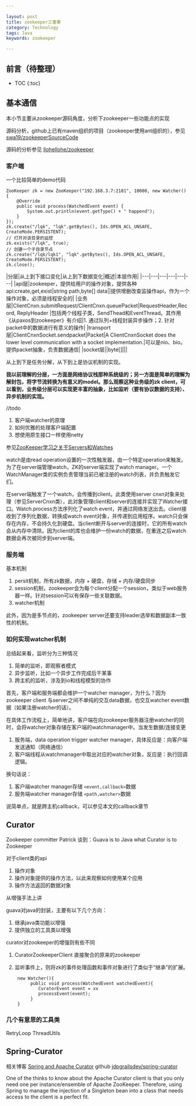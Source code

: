 ```yaml
---

layout: post
title: zookeeper三重奏
category: Technology
tags: Java
keywords: zookeeper

---
```


## 前言（待整理） 

* TOC
{:toc}


## 基本通信

本小节主要从zookeeper源码角度，分析下zookeeper一些功能点的实现

源码分析，github上已有maven组织的项目（zookeeper使用ant组织的），参见[swa19/zookeeperSourceCode](https://github.com/swa19/zookeeperSourceCode)

源码的分析参见 [llohellohe/zookeeper](https://github.com/llohellohe/zookeeper/blob/master/docs/overview.md)

### 客户端

一个比较简单的demo代码

	ZooKeeper zk = new ZooKeeper("192.168.3.7:2181", 10000, new Watcher() {
		@Override
		public void process(WatchedEvent event) {
			System.out.println(event.getType() + " happend");
		}
	});
	zk.create("/lqk", "lqk".getBytes(), Ids.OPEN_ACL_UNSAFE, CreateMode.PERSISTENT);
	// 打开对该目录的监控
	zk.exists("/lqk", true);
	// 创建一个子目录节点
	zk.create("/lqk/lqk1", "lqk".getBytes(), Ids.OPEN_ACL_UNSAFE, CreateMode.PERSISTENT);
	zk.close();
	

|分层|从上到下接口变化|从上到下数据变化|概述|本层作用|
|---|---|---|---|---|---|
|api层|zookeeper，提供给用户的操作对象，提供各种api:create,get,exist|string path,byte[] data||提供增删改查监操作api，作为一个操作对象，必须是线程安全的|
|业务层|ClientCnxn.submitRequest/ClientCnxn.queuePacket|RequestHeader,Record, ReplyHeader |包括两个线程子类，SendThead和EventThread。其作用《从paxos到zookeeper》有介绍|1. 通过队列+线程封装异步操作；2. 针对packet中的数据进行有意义的操作|
|transport 层|ClientCnxnSocket.sendpacket|Packet|A ClientCnxnSocket does the lower level communication with a socket implementation.|可以是nio、bio。提供packet抽象，负责数据通信|
|socket层||byte[]|||

从上到下是任务分解，从下到上是协议机制的实现。

**我以前理解的分层，一方面是网络协议栈那种系统级的；另一方面是简单的理解为解封包，将字节流转换为有意义的model。那么观察这种业务级的zk client，可以看到，业务级分层可以实现更丰富的抽象，比如监听（要有协议数据的支持）、异步机制的实现。**


//todo

1. 客户端watcher的原理
2. 如何优雅的处理客户端配置
3. 想使用原生接口一样使用netty


参见[ZooKeeper学习之关于Servers和Watches](http://damacheng009.iteye.com/blog/2085002)

watch是由read operation设置的一次性触发器，由一个特定operation来触发。为了在server端管理watch，ZK的server端实现了watch manager。一个WatchManager类的实例负责管理当前已被注册的watch列表，并负责触发它们。

在server端触发了一个watch，会传播到client。此类使用server cnxn对象来处理（参见ServerCnxn类），此对象管理client和server的连接并实现了Watcher接口。Watch.process方法序列化了watch event，并通过网络发送出去。client接收到了序列化数据，转换成watch event对象，并传递到应用程序。watch只会保存在内存，不会持久化到硬盘。当client断开与server的连接时，它的所有watch会从内存中清除。因为client的库也会维护一份watch的数据，在重连之后watch数据会再次被同步到server端。

### 服务端

基本机制

1. persit机制，所有zk数据，内存 + 硬盘，存储 + 内存/硬盘同步
2. session机制，zookeeper会为每个client分配一个session，类似于web服务器一样。针对session可以有保存一些关联数据。
3. watcher机制

此外，因为是多节点的，zookeeper server还要支持leader选举和数据副本一致性的机制。

### 如何实现watcher机制

总结起来看，监听分为三种情况

1. 简单的监听，即观察者模式
2. 异步监听，比如一个异步工作完成后干某事
3. 跨主机的监听，涉及到io和线程模型的协作

首先，客户端和服务端都会维护一个watcher manager，为什么？因为zookeeper client 与server之间不单纯的交互data数据，也交互watcher event数据（如果注册watcher的话）。

在具体工作流程上，简单地讲，客户端在向zookeeper服务器注册watcher的同时，会将watcher对象存储在客户端的watchmanager中。当发生数据/连接变更

1. 服务端，data operation trigger watcher manager，具体反应是：向客户端发送通知（网络通信）
2. 客户端线程从watchmanager中取出对应的watcher对象，反应是：执行回调逻辑。

换句话说：

1. 客户端watcher manager存储 `<event,callback>`数据
2. 服务端watcher manager存储 `<path,watcher>`数据

说简单点，就是跨主机callback，可以参见本文的callback章节


## Curator

Zookeeper committer Patrick 谈到：Guava is to Java what Curator is to Zookeeper

对于client类的api

1. 操作对象
2. 操作对象提供的操作方法，以此来观察如何使用某个应用
3. 操作方法返回的数据对象


从增强手法上讲

guava对java的封装，主要有以下几个方向：

1. 继承java类功能以增强
2. 提供独立的工具类以增强


curator对zookeeper的增强则有些不同

1. CuratorZookeeperClient 直接聚合的原来的zookeeper
2. 监听事件上，则将zk的事件处理函数和事件对象进行了类似于“继承”的扩展。

		new Watcher(){
			 public void process(WatchedEvent watchedEvent){
                CuratorEvent event = xx
                processEvent(event);
             }
		}
			
### 几个有意思的工具类

RetryLoop
ThreadUtils

## Spring-Curator

相关博客 [Spring and Apache Curator](http://jdpgrailsdev.github.io/blog/2014/02/19/spring_curator.html) github [jdpgrailsdev/spring-curator](https://github.com/jdpgrailsdev/spring-curator)

One of the thinks to know about the Apache Curator client is that you only need one per instance/ensemble of Apache ZooKeeper. Therefore, using Spring to manage the injection of a Singleton bean into a class that needs access to the client is a perfect fit. 

